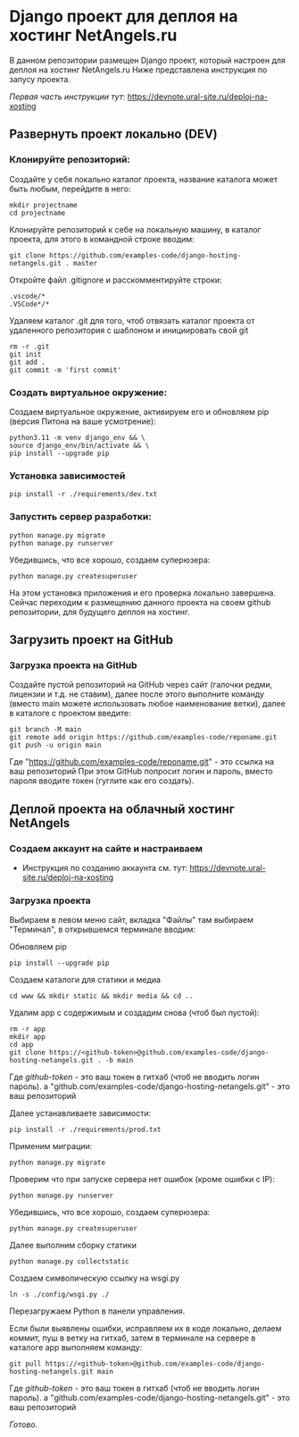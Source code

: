# Django проект для деплоя на хостинг NetAngels.ru
В данном репозитории размещен Django проект, который настроен для деплоя на хостинг NetAngels.ru
Ниже представлена инструкция по запусу проекта.

*Первая часть инструкции тут:* https://devnote.ural-site.ru/deploj-na-xosting

## Развернуть проект локально (DEV)

### Клонируйте репозиторий:
Создайте у себя локально каталог проекта, название каталога может быть любым, перейдите в него:
```
mkdir projectname
cd projectname
```

Клонируйте репозиторий к себе на локальную машину, в каталог проекта, для этого в командной строке вводим:
```
git clone https://github.com/examples-code/django-hosting-netangels.git . master
```

Откройте файл .gitignore и расскомментируйте строки:
```
.vscode/*
.VSCode*/*
```

Удаляем каталог .git для того, чтоб отвязать каталог проекта от удаленного репозитория с шаблоном и инициировать свой git
```
rm -r .git
git init
git add .
git commit -m 'first commit'
```

### Создать виртуальное окружение:
Создаем виртуальное окружение, активируем его и обновляем pip (версия Питона на ваше усмотрение):
```
python3.11 -m venv django_env && \
source django_env/bin/activate && \
pip install --upgrade pip
```

### Установка зависимостей

```
pip install -r ./requirements/dev.txt
```

### Запустить сервер разработки:

```
python manage.py migrate
python manage.py runserver
```

Убедившись, что все хорошо, создаем суперюзера:
```
python manage.py createsuperuser
```

На этом установка приложения и его проверка локально завершена.
Сейчас переходим к размещению данного проекта на своем github репозитории, для будущего деплоя на хостинг.


## Загрузить проект на GitHub

### Загрузка проекта на GitHub

Создайте пустой репозиторий на GitHub через сайт (галочки редми, лицензии и т.д. не ставим), далее после этого выполните команду (вместо main можете использовать любое наименование ветки), далее в каталоге с проектом введите:
```
git branch -M main
git remote add origin https://github.com/examples-code/reponame.git
git push -u origin main
```
Где "https://github.com/examples-code/reponame.git" - это ссылка на ваш репозиторий
При этом GitHub попросит логин и пароль, вместо пароля вводите токен (гуглите как его создать).


## Деплой проекта на облачный хостинг NetAngels

### Создаем аккаунт на сайте и настраиваем

* Инструкция по созданию аккаунта см. тут: https://devnote.ural-site.ru/deploj-na-xosting

### Загрузка проекта

Выбираем в левом меню сайт, вкладка "Файлы" там выбираем "Терминал", в открывшемся терминале вводим: 

Обновляем pip
```
pip install --upgrade pip
```

Создаем каталоги для статики и медиа
```
cd www && mkdir static && mkdir media && cd ..
```

Удалим app с содержимым и создадим снова (чтоб был пустой):
```
rm -r app
mkdir app
cd app
git clone https://<github-token>@github.com/examples-code/django-hosting-netangels.git . -b main
```
Где *github-token* - это ваш токен в гитхаб (чтоб не вводить логин пароль).
а "github.com/examples-code/django-hosting-netangels.git" - это ваш репозиторий

Далее устанавливаете зависимости:
```
pip install -r ./requirements/prod.txt
```

Применим миграции:
```
python manage.py migrate
```

Проверим что при запуске сервера нет ошибок (кроме ошибки с IP):
```
python manage.py runserver
```

Убедившись, что все хорошо, создаем суперюзера:
```
python manage.py createsuperuser
```

Далее выполним сборку статики
```
python manage.py collectstatic
```

Создаем символическую ссылку на wsgi.py
```
ln -s ./config/wsgi.py ./
```

Перезагружаем Python в панели управления.

Если были выявлены ошибки, исправляем их в коде локально, делаем коммит, пуш в ветку на гитхаб, затем в терминале на сервере в каталоге app выполняем команду:

```
git pull https://<github-token>@github.com/examples-code/django-hosting-netangels.git main
```
Где *github-token* - это ваш токен в гитхаб (чтоб не вводить логин пароль).
а "github.com/examples-code/django-hosting-netangels.git" - это ваш репозиторий

*Готово.*
